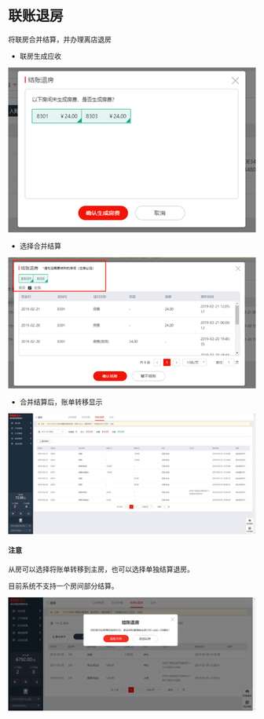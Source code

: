 # 联账退房

将联房合并结算，并办理离店退房

* 联房生成应收

![](../../../.gitbook/assets/image%20%2834%29.png)

* 选择合并结算

![](../../../.gitbook/assets/image%20%28233%29.png)

* 合并结算后，账单转移显示

![](../../../.gitbook/assets/image%20%2810%29.png)

#### 注意

从房可以选择将账单转移到主房，也可以选择单独结算退房。

目前系统不支持一个房间部分结算。

![](../../../.gitbook/assets/image%20%2845%29.png)



